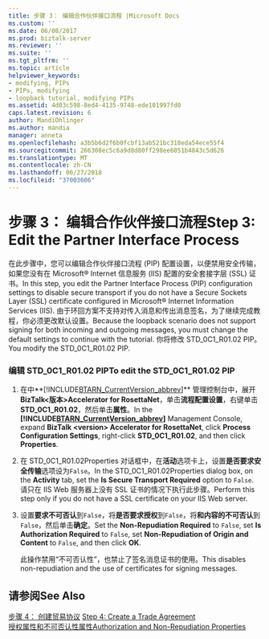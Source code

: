```yaml
---
title: 步骤 3： 编辑合作伙伴接口流程 |Microsoft Docs
ms.custom: ''
ms.date: 06/08/2017
ms.prod: biztalk-server
ms.reviewer: ''
ms.suite: ''
ms.tgt_pltfrm: ''
ms.topic: article
helpviewer_keywords:
- modifying, PIPs
- PIPs, modifying
- loopback tutorial, modifying PIPs
ms.assetid: 4d03c598-8ed4-4135-9748-ede101997fd0
caps.latest.revision: 6
author: MandiOhlinger
ms.author: mandia
manager: anneta
ms.openlocfilehash: a3b5b6d2f6b0fcbf13ab521bc318eda54ece55f4
ms.sourcegitcommit: 266308ec5c6a9d8d80ff298ee6051b4843c5d626
ms.translationtype: MT
ms.contentlocale: zh-CN
ms.lasthandoff: 06/27/2018
ms.locfileid: "37003606"
---
```

# <a name="step-3-edit-the-partner-interface-process"></a><span data-ttu-id="35be2-102">步骤 3： 编辑合作伙伴接口流程</span><span class="sxs-lookup"><span data-stu-id="35be2-102">Step 3: Edit the Partner Interface Process</span></span>
<span data-ttu-id="35be2-103">在此步骤中，您可以编辑合作伙伴接口流程 (PIP) 配置设置，以便禁用安全传输，如果您没有在 Microsoft® Internet 信息服务 (IIS) 配置的安全套接字层 (SSL) 证书。</span><span class="sxs-lookup"><span data-stu-id="35be2-103">In this step, you edit the Partner Interface Process (PIP) configuration settings to disable secure transport if you do not have a Secure Sockets Layer (SSL) certificate configured in Microsoft® Internet Information Services (IIS).</span></span> <span data-ttu-id="35be2-104">由于环回方案不支持对传入消息和传出消息签名，为了继续完成教程，你必须更改默认设置。</span><span class="sxs-lookup"><span data-stu-id="35be2-104">Because the loopback scenario does not support signing for both incoming and outgoing messages, you must change the default settings to continue with the tutorial.</span></span> <span data-ttu-id="35be2-105">你将修改 STD_0C1_R01.02 PIP。</span><span class="sxs-lookup"><span data-stu-id="35be2-105">You modify the STD_0C1_R01.02 PIP.</span></span>  
  
### <a name="to-edit-the-std0c1r0102-pip"></a><span data-ttu-id="35be2-106">编辑 STD_0C1_R01.02 PIP</span><span class="sxs-lookup"><span data-stu-id="35be2-106">To edit the STD_0C1_R01.02 PIP</span></span>  
  
1. <span data-ttu-id="35be2-107">在中**[!INCLUDE[BTARN_CurrentVersion_abbrev](../../includes/btarn-currentversion-abbrev-md.md)]** 管理控制台中，展开**BizTalk\<版本\>Accelerator for RosettaNet**，单击**流程配置设置**，右键单击**STD_0C1_R01.02**，然后单击**属性**。</span><span class="sxs-lookup"><span data-stu-id="35be2-107">In the **[!INCLUDE[BTARN_CurrentVersion_abbrev](../../includes/btarn-currentversion-abbrev-md.md)]** Management Console, expand **BizTalk \<version\> Accelerator for RosettaNet**, click **Process Configuration Settings**, right-click **STD_0C1_R01.02**, and then click **Properties**.</span></span>  
  
2. <span data-ttu-id="35be2-108">在 STD_0C1_R01.02Properties 对话框中，在**活动**选项卡上，设置**是否要求安全传输**选项设为`False`。</span><span class="sxs-lookup"><span data-stu-id="35be2-108">In the STD_0C1_R01.02Properties dialog box, on the **Activity** tab, set the **Is Secure Transport Required** option to `False`.</span></span> <span data-ttu-id="35be2-109">请只在 IIS Web 服务器上没有 SSL 证书的情况下执行此步骤。</span><span class="sxs-lookup"><span data-stu-id="35be2-109">Perform this step only if you do not have a SSL certificate on your IIS Web server.</span></span>  
  
3. <span data-ttu-id="35be2-110">设置**要求不可否认**到`False`，将**是否要求授权**到`False`，将**和内容的不可否认**到`False`，然后单击**确定**。</span><span class="sxs-lookup"><span data-stu-id="35be2-110">Set the **Non-Repudiation Required** to `False`, set **Is Authorization Required** to `False`, set **Non-Repudiation of Origin and Content** to `False`, and then click **OK**.</span></span>  
  
    <span data-ttu-id="35be2-111">此操作禁用“不可否认性”，也禁止了签名消息证书的使用。</span><span class="sxs-lookup"><span data-stu-id="35be2-111">This disables non-repudiation and the use of certificates for signing messages.</span></span>  
  
## <a name="see-also"></a><span data-ttu-id="35be2-112">请参阅</span><span class="sxs-lookup"><span data-stu-id="35be2-112">See Also</span></span>  
 <span data-ttu-id="35be2-113">[步骤 4： 创建贸易协议](../../adapters-and-accelerators/accelerator-rosettanet/step-4-create-a-trade-agreement.md) </span><span class="sxs-lookup"><span data-stu-id="35be2-113">[Step 4: Create a Trade Agreement](../../adapters-and-accelerators/accelerator-rosettanet/step-4-create-a-trade-agreement.md) </span></span>  
 [<span data-ttu-id="35be2-114">授权属性和不可否认性属性</span><span class="sxs-lookup"><span data-stu-id="35be2-114">Authorization and Non-Repudiation Properties</span></span>](../../adapters-and-accelerators/accelerator-rosettanet/authorization-and-non-repudiation-properties.md)
